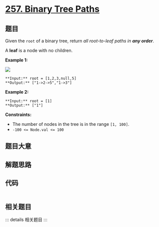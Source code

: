 # [257. Binary Tree Paths](https://leetcode.com/problems/binary-tree-paths)

## 题目

Given the `root` of a binary tree, return _all root-to-leaf paths in **any
order**_.

A **leaf** is a node with no children.



**Example 1:**

![](https://assets.leetcode.com/uploads/2021/03/12/paths-tree.jpg)

    
    
    **Input:** root = [1,2,3,null,5]
    **Output:** ["1->2->5","1->3"]
    

**Example 2:**

    
    
    **Input:** root = [1]
    **Output:** ["1"]
    



**Constraints:**

  * The number of nodes in the tree is in the range `[1, 100]`.
  * `-100 <= Node.val <= 100`


## 题目大意

## 解题思路

## 代码

```javascript

```

## 相关题目

::: details 相关题目
:::
